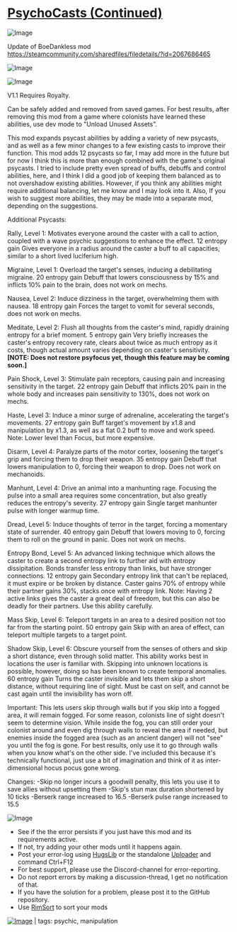 # [PsychoCasts (Continued)](https://steamcommunity.com/sharedfiles/filedetails/?id=2808637394)

![Image](https://i.imgur.com/buuPQel.png)

Update of BoeDankless mod
https://steamcommunity.com/sharedfiles/filedetails/?id=2067686465

![Image](https://i.imgur.com/pufA0kM.png)
	
![Image](https://i.imgur.com/Z4GOv8H.png)

V1.1
Requires Royalty.

Can be safely added and removed from saved games. For best results, after removing this mod from a game where colonists have learned these abilities, use dev mode to "Unload Unused Assets".

This mod expands psycast abilities by adding a variety of new psycasts, and as well as a few minor changes to a few existing casts to improve their function. This mod adds 12 psycasts so far, I may add more in the future but for now I think this is more than enough combined with the game's original psycasts. I tried to include pretty even spread of buffs, debuffs and control abilities, here, and I think I did a good job of keeping them balanced as to not overshadow existing abilities. However, if you think any abilities might require additional balancing, let me know and I may look into it. Also,  If you wish to suggest more abilities, they may be made into a separate mod, depending on the suggestions.


Additional Psycasts:



Rally, Level 1: Motivates everyone around the caster with a call to action, coupled with a wave psychic suggestions to enhance the effect.
12 entropy gain
Gives everyone in a radius around the caster a buff to all capacities, similar to a short lived luciferium high.

Migraine, Level 1: Overload the target's senses, inducing a debilitating migraine.
20 entropy gain
Debuff that lowers consciousness by 15% and inflicts 10% pain to the brain, does not work on mechs.

Nausea, Level 2: Induce dizziness in the target, overwhelming them with nausea.
18 entropy gain
Forces the target to vomit for several seconds, does not work on mechs.

Meditate, Level 2: Flush all thoughts from the caster's mind, rapidly draining entropy for a brief moment.
5 entropy gain
Very briefly increases the caster's entropy recovery rate, clears about twice as much entropy as it costs, though actual amount varies depending on caster's sensitivity.
**[NOTE: Does not restore psyfocus yet, though this feature may be coming soon.]**

Pain Shock, Level 3: Stimulate pain receptors, causing pain and increasing sensitivity in the target.
22 entropy gain
Debuff that inflicts 20% pain in the whole body and increases pain sensitivity to 130%, does not work on mechs.

Haste, Level 3: Induce a minor surge of adrenaline, accelerating the target's movements.
27 entropy gain
Buff target's movement by x1.8 and manipulation by x1.3, as well as a flat 0.2 buff to move and work speed. Note: Lower level than Focus, but more expensive.

Disarm, Level 4: Paralyze parts of the motor cortex, loosening the target's grip and forcing them to drop their weapon.
35 entropy gain
Debuff that lowers manipulation to 0, forcing their weapon to drop. Does not work on mechanoids.

Manhunt, Level 4: Drive an animal into a manhunting rage. Focusing the pulse into a small area requires some concentration, but also greatly reduces the entropy's severity.
27 entropy gain
Single target manhunter pulse with longer warmup time.

Dread, Level 5: Induce thoughts of terror in the target, forcing a momentary state of surrender.
40 entropy gain
Debuff that lowers moving to 0, forcing them to roll on the ground in panic. Does not work on mechs.

Entropy Bond, Level 5: An advanced linking technique which allows the caster to create a second entropy link to further aid with entropy dissipitation. Bonds transfer less entropy than links, but have stronger connections.
12 entropy gain
Secondary entropy link that can't be replaced, it must expire or be broken by distance. Caster gains 70% of entropy while their partner gains 30%, stacks once with entropy link.
Note: Having 2 active links gives the caster a great deal of freedom, but this can also be deadly for their partners. Use this ability carefully.

Mass Skip, Level 6: Teleport targets in an area to a desired position not too far from the starting point.
50 entropy gain
Skip with an area of effect, can teleport multiple targets to a target point.

Shadow Skip, Level 6: Obscure yourself from the senses of others and skip a short distance, even through solid matter. This ability works best in locations the user is familiar with. Skipping into unknown locations is possible, however, doing so has been known to create temporal anomalies.
60 entropy gain
Turns the caster invisible and lets them skip a short distance, without requiring line of sight. Must be cast on self, and cannot be cast again until the invisibility has worn off.

Important: This lets users skip through walls but if you skip into a fogged area, it will remain fogged. For some reason, colonists line of sight doesn't seem to determine vision. While inside the fog, you can still order your colonist around and even dig through walls to reveal the area if needed, but enemies inside the fogged area (such as an ancient danger) will not "see" you until the fog is gone. For best results, only use it to go through walls when you know what's on the other side. I've included this because it's technically functional, just use a bit of imagination and think of it as inter-dimensional hocus pocus gone wrong.


Changes:
-Skip no longer incurs a goodwill penalty, this lets you use it to save allies without upsetting them
-Skip's stun max duration shortened by 10 ticks
-Berserk range increased to 16.5
-Berserk pulse range increased to 15.5

![Image](https://i.imgur.com/PwoNOj4.png)



-  See if the the error persists if you just have this mod and its requirements active.
-  If not, try adding your other mods until it happens again.
-  Post your error-log using [HugsLib](https://steamcommunity.com/workshop/filedetails/?id=818773962) or the standalone [Uploader](https://steamcommunity.com/sharedfiles/filedetails/?id=2873415404) and command Ctrl+F12
-  For best support, please use the Discord-channel for error-reporting.
-  Do not report errors by making a discussion-thread, I get no notification of that.
-  If you have the solution for a problem, please post it to the GitHub repository.
-  Use [RimSort](https://github.com/RimSort/RimSort/releases/latest) to sort your mods

 

[![Image](https://img.shields.io/github/v/release/emipa606/PsychoCasts?label=latest%20version&style=plastic&color=9f1111&labelColor=black)](https://steamcommunity.com/sharedfiles/filedetails/changelog/2808637394) | tags:  psychic,  manipulation
